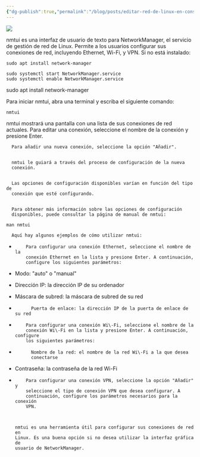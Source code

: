 ```yaml
---
{"dg-publish":true,"permalink":"/blog/posts/editar-red-de-linux-en-consola-facil-con-nmtui/","dgPassFrontmatter":true}
---
```


![](../fetched_images\AVvXsEgWXXiShsIwBUGJe621qejthIA9ndjjaUkXvEsmlYa88b1dfLRDO9aZE3BUXDlNnJOGckrwFQcLYnEan5I4SB2NoZ_l_OGawubsoQKqq757QB6MGLvlXoqgIFR3T2rc6IH2_0tbkWXoOj_89t9Df6I4AWWh1uZp9vdCTXFK2ZRkugrSTq9US69uZCOLoOQ)

  nmtui es una interfaz de usuario de texto para NetworkManager, el servicio de
  gestión de red de Linux. Permite a los usuarios configurar sus conexiones de
  red, incluyendo Ethernet, Wi\-Fi, y VPN.
Si no está instalado:
```
sudo apt install network-manager
```
```
sudo systemctl start NetworkManager.service
sudo systemctl enable NetworkManager.service
```
sudo apt install network\-manager

  Para iniciar nmtui, abra una terminal y escriba el siguiente comando:
  
```
nmtui
```
nmtui mostrará una pantalla con una lista de sus
      conexiones de red actuales. Para editar una conexión, seleccione el nombre
      de la conexión y presione Enter.
    

      Para añadir una nueva conexión, seleccione la opción "Añadir".
    

      nmtui le guiará a través del proceso de configuración de la nueva
      conexión.
    

      Las opciones de configuración disponibles varían en función del tipo de
      conexión que esté configurando.
    

      Para obtener más información sobre las opciones de configuración
      disponibles, puede consultar la página de manual de nmtui:
    
```
man nmtui
```

      Aquí hay algunos ejemplos de cómo utilizar nmtui:
    
* 
          Para configurar una conexión Ethernet, seleccione el nombre de la
          conexión Ethernet en la lista y presione Enter. A continuación,
          configure los siguientes parámetros:
        

* Modo: "auto" o "manual"
* Dirección IP: la dirección IP de su ordenador
* Máscara de subred: la máscara de subred de su red
* 
            Puerta de enlace: la dirección IP de la puerta de enlace de su red
          

* 
          Para configurar una conexión Wi\-Fi, seleccione el nombre de la
          conexión Wi\-Fi en la lista y presione Enter. A continuación, configure
          los siguientes parámetros:
        
* 
            Nombre de la red: el nombre de la red Wi\-Fi a la que desea
            conectarse
          
* Contraseña: la contraseña de la red Wi\-Fi

* 
          Para configurar una conexión VPN, seleccione la opción "Añadir" y
          seleccione el tipo de conexión VPN que desea configurar. A
          continuación, configure los parámetros necesarios para la conexión
          VPN.
        


      nmtui es una herramienta útil para configurar sus conexiones de red en
      Linux. Es una buena opción si no desea utilizar la interfaz gráfica de
      usuario de NetworkManager.
    
